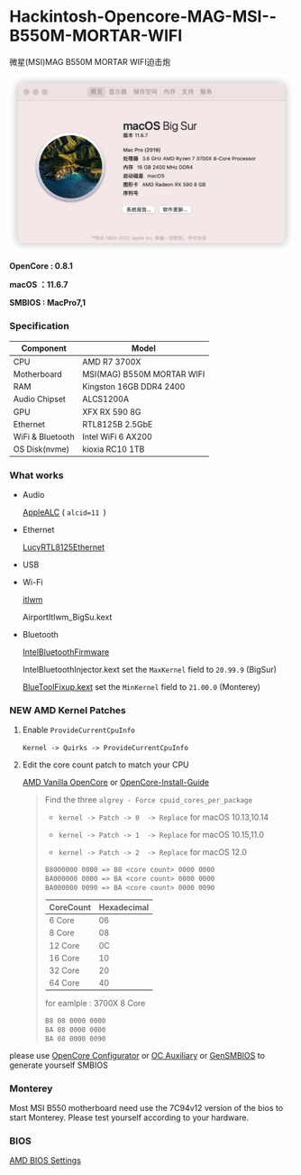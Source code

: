 # Hackintosh-Opencore-MAG-MSI--B550M-MORTAR-WIFI

微星(MSI)MAG B550M MORTAR WIFI迫击炮

![macOS](Pictures/macOS.png)

**OpenCore : 0.8.1**

**macOS ：11.6.7**

**SMBIOS : MacPro7,1**

### Specification

| **Component** | **Model**            |
| ------------------- | -------------------------- |
| CPU                 | AMD R7 3700X               |
| Motherboard         | MSI(MAG) B550M MORTAR WIFI |
| RAM                 | Kingston 16GB DDR4 2400    |
| Audio Chipset       | ALCS1200A                  |
| GPU                 | XFX RX 590 8G              |
| Ethernet            | RTL8125B 2.5GbE            |
| WiFi & Bluetooth    | Intel WiFi 6 AX200         |
| OS Disk(nvme)       | kioxia RC10 1TB            |

### What works

- Audio

  [AppleALC](https://github.com/acidanthera/AppleALC) ( `alcid=11 `)
- Ethernet

  [LucyRTL8125Ethernet](https://github.com/Mieze/LucyRTL8125Ethernet)
- USB
- Wi-Fi

  [itlwm](https://github.com/OpenIntelWireless/itlwm)

  AirportItlwm_BigSu.kext

- Bluetooth

  [IntelBluetoothFirmware](https://github.com/OpenIntelWireless/IntelBluetoothFirmware)

  IntelBluetoothInjector.kext set the `MaxKernel` field to `20.99.9` (BigSur)

  [BlueToolFixup.kext](https://github.com/acidanthera/BrcmPatchRAM) set the `MinKernel` field to `21.00.0` (Monterey)

### NEW AMD Kernel Patches

1. Enable `ProvideCurrentCpuInfo`

   `Kernel -> Quirks -> ProvideCurrentCpuInfo`
   
2. Edit the core count patch to match your CPU

   [AMD Vanilla OpenCore](https://github.com/AMD-OSX/AMD_Vanilla/tree/master) or [OpenCore-Install-Guide](https://dortania.github.io/OpenCore-Install-Guide/extras/monterey.html#amd-patches)

   > Find the three `algrey - Force cpuid_cores_per_package`
   >
   > - `kernel -> Patch -> 0  -> Replace` for macOS 10.13,10.14
   >
   > - `kernel -> Patch -> 1  -> Replace` for macOS 10.15,11.0
   >
   > - `kernel -> Patch -> 2  -> Replace` for macOS 12.0
   >
   >   
   >
   > ```
   > B8000000 0000 => B8 <core count> 0000 0000
   > BA000000 0000 => BA <core count> 0000 0000
   > BA000000 0090 => BA <core count> 0000 0090
   > ```
   >
   > | CoreCount | Hexadecimal |
   > | --------- | ----------- |
   > | 6 Core    | 06          |
   > | 8 Core    | 08          |
   > | 12 Core   | 0C          |
   > | 16 Core   | 10          |
   > | 32 Core   | 20          |
   > | 64 Core   | 40          |
   >
   > for eamlple : 3700X 8 Core
   >
   > ```
   > B8 08 0000 0000
   > BA 08 0000 0000
   > BA 08 0000 0090
   > ```
   >

please use [OpenCore Configurator](https://mackie100projects.altervista.org/opencore-configurator/) or  [OC Auxiliary](https://github.com/ic005k/QtOpenCoreConfig)  or  [GenSMBIOS](https://github.com/corpnewt/GenSMBIOS)  to generate yourself SMBIOS

### Monterey

Most MSI B550 motherboard need use the 7C94v12 version of the bios to start Monterey. Please test yourself according to your hardware.

### BIOS

[AMD BIOS Settings](https://dortania.github.io/OpenCore-Install-Guide/AMD/zen.html#amd-bios-settings)
